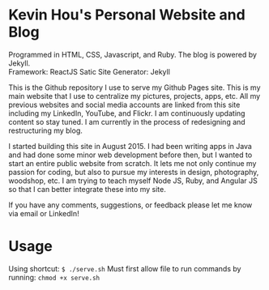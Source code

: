 # Kevin Hou's Personal Website and Blog
Programmed in HTML, CSS, Javascript, and Ruby. The blog is powered by Jekyll.
<br />
Framework: ReactJS
Satic Site Generator: Jekyll

This is the Github repository I use to serve my Github Pages site. This is my main website that I use to centralize my pictures, projects, apps, etc. All my previous websites and social media accounts are linked from this site including my LinkedIn, YouTube, and Flickr. I am continuously updating content so stay tuned. I am currently in the process of redesigning and restructuring my blog.

I started building this site in August 2015. I had been writing apps in Java and had done some minor web development before then, but I wanted to start an entire public website from scratch. It lets me not only continue my passion for coding, but also to pursue my interests in design, photography, woodshop, etc. I am trying to teach myself Node JS, Ruby, and Angular JS so that I can better integrate these into my site.

If you have any comments, suggestions, or feedback please let me know via email or LinkedIn!

# Usage
Using shortcut:
`$ ./serve.sh`
Must first allow file to run commands by running: `chmod +x serve.sh`
